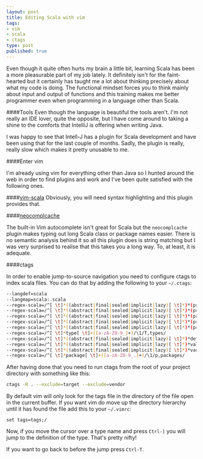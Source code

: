 ```yaml
---
layout: post
title: Editing Scala with vim
tags:
- vim
- scala
- ctags
type: post
published: true
---
```


Even though it quite often hurts my brain a little bit, learning Scala has been
a more pleasurable part of my job lately. It definitely isn't for the
faint-hearted but it certainly has taught me a lot about thinking precisely about
what my code is doing. The functional mindset forces you to think mainly about
input and output of functions and this training makes me better programmer
even when programming in a language other than Scala.

####Tools
Even though the language is beautiful the tools aren't. I'm not really an IDE
lover, quite the opposite, but I have come around to taking a shine to the
comforts that IntelliJ is offering when writing Java.

I was happy to see that Intell-J has a plugin for Scala development and have
been using that for the last couple of months. Sadly, the plugin is really,
really slow which makes it pretty unusable to me.

####Enter vim

I'm already using vim for everything other than Java so I hunted around the
web in order to find plugins and work and I've been quite satisfied with the
following ones.

####[vim-scala](vim-scala)
Obviously, you will need syntax highlighting and this plugin provides that.

####[neocomplcache](https://github.com/Shougo/neocomplcache)

The built-in Vim autocomplete isn't great for Scala but the `neocomplcache` plugin
makes typing out long Scala class or package names easier. There is no
semantic analysis behind it so all this plugin does is string matching but
I was very surprised to realise that this takes you a long way. To, at least,
it is adequate.

####ctags

In order to enable jump-to-source navigation you need to configure ctags to
index scala files. You can do that by adding the following to your `~/.ctags`:

```bash
--langdef=scala
--langmap=scala:.scala
--regex-scala=/^[ \t]*((abstract|final|sealed|implicit|lazy)[ \t]*)*(private|protected)?[ \t]*class[ \t]+([a-zA-Z0-9_]+)/\4/c,classes/
--regex-scala=/^[ \t]*((abstract|final|sealed|implicit|lazy)[ \t]*)*(private|protected)?[ \t]*object[ \t]+([a-zA-Z0-9_]+)/\4/c,objects/
--regex-scala=/^[ \t]*((abstract|final|sealed|implicit|lazy)[ \t]*)*(private|protected)?[ \t]*case class[ \t]+([a-zA-Z0-9_]+)/\4/c,case classes/
--regex-scala=/^[ \t]*((abstract|final|sealed|implicit|lazy)[ \t]*)*(private|protected)?[ \t]*case object[ \t]+([a-zA-Z0-9_]+)/\4/c,case objects/
--regex-scala=/^[ \t]*((abstract|final|sealed|implicit|lazy)[ \t]*)*(private|protected)?[ \t]*trait[ \t]+([a-zA-Z0-9_]+)/\4/t,traits/
--regex-scala=/^[ \t]*type[ \t]+([a-zA-Z0-9_]+)/\1/T,types/
--regex-scala=/^[ \t]*((abstract|final|sealed|implicit|lazy)[ \t]*)*def[ \t]+([a-zA-Z0-9_]+)/\3/m,methods/
--regex-scala=/^[ \t]*((abstract|final|sealed|implicit|lazy)[ \t]*)*val[ \t]+([a-zA-Z0-9_]+)/\3/l,constants/
--regex-scala=/^[ \t]*((abstract|final|sealed|implicit|lazy)[ \t]*)*var[ \t]+([a-zA-Z0-9_]+)/\3/l,variables/
--regex-scala=/^[ \t]*package[ \t]+([a-zA-Z0-9_.]+)/\1/p,packages/
```

After having done that you need to run ctags from the root of your project
directory with something like this:

```bash
ctags -R . --exclude=target --exclude=vendor
```

By default vim will only look for the tags file in the directory of the file
open in the current buffer. If you want vim do move up the directory hierarchy
until it has found the file add this to your `~/.vimrc`:

```vim
set tags=tags;/
```

Now, if you move the cursor over a type name and press `Ctrl-]` you will jump
to the definition of the type. That's pretty nifty!

If you want to go back to before the jump press `Ctrl-T`.
